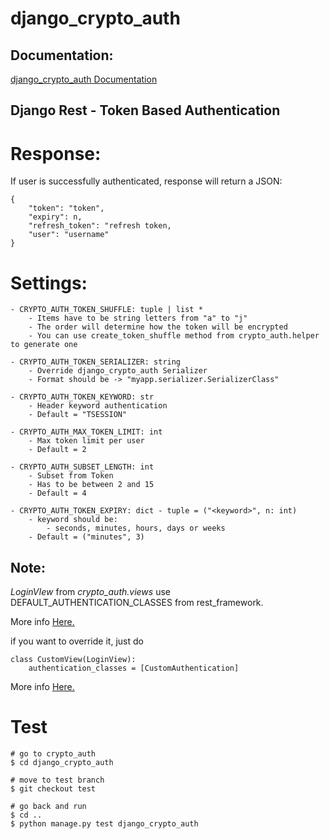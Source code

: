 # django_crypto_auth

## Documentation:

[django_crypto_auth Documentation](https://docs.mhcode.xyz)

## Django Rest - Token Based Authentication

# Response:

If user is successfully authenticated, response will return a JSON:
    
    {
        "token": "token",
        "expiry": n,
        "refresh_token": "refresh token,
        "user": "username"
    }
    

# Settings:

    - CRYPTO_AUTH_TOKEN_SHUFFLE: tuple | list *
        - Items have to be string letters from "a" to "j"
        - The order will determine how the token will be encrypted
        - You can use create_token_shuffle method from crypto_auth.helper to generate one

    - CRYPTO_AUTH_TOKEN_SERIALIZER: string
        - Override django_crypto_auth Serializer
        - Format should be -> "myapp.serializer.SerializerClass"

    - CRYPTO_AUTH_TOKEN_KEYWORD: str
        - Header keyword authentication
        - Default = "TSESSION"

    - CRYPTO_AUTH_MAX_TOKEN_LIMIT: int
        - Max token limit per user
        - Default = 2

    - CRYPTO_AUTH_SUBSET_LENGTH: int
        - Subset from Token
        - Has to be between 2 and 15
        - Default = 4

    - CRYPTO_AUTH_TOKEN_EXPIRY: dict - tuple = ("<keyword>", n: int)
        - keyword should be:
            - seconds, minutes, hours, days or weeks
        - Default = ("minutes", 3)



## Note:

_LoginVIew_ from *crypto_auth.views* use DEFAULT_AUTHENTICATION_CLASSES from rest_framework.

More info [Here.](https://www.django-rest-framework.org/api-guide/authentication/#api-reference)

if you want to override it, just do
    
    class CustomView(LoginView):
        authentication_classes = [CustomAuthentication]

More info [Here.](https://www.django-rest-framework.org/api-guide/authentication/#custom-authentication)

# Test

    # go to crypto_auth
    $ cd django_crypto_auth

    # move to test branch
    $ git checkout test

    # go back and run
    $ cd ..
    $ python manage.py test django_crypto_auth

